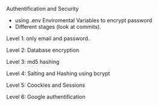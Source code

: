 Authentification and Security
* using .env Enviromental Variables to encrypt password
* Different stages (look at commits).

Level 1: only email and password.

Level 2: Database encryption 

Level 3: md5 hashing

Level 4: Salting and Hashing using bcrypt

Level 5: Coockies and Sessions

Level 6: Google authentification

